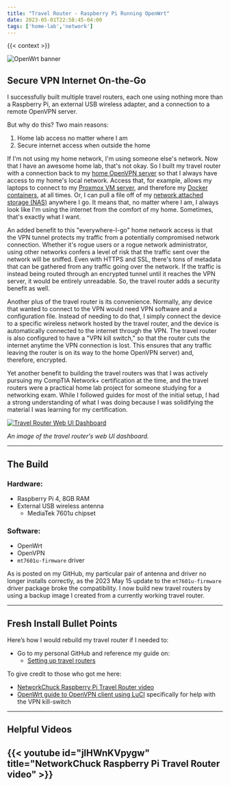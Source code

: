```yaml
---
title: "Travel Router - Raspberry Pi Running OpenWrt"
date: 2023-05-01T22:58:45-04:00
tags: ['home-lab','network']
---
```


{{< context >}}

![OpenWrt banner](/images/openwrt-banner.png)

## Secure VPN Internet On-the-Go

I successfully built multiple travel routers, each one using nothing more than a Raspberry Pi, an external USB wireless adapter, and a connection to a remote OpenVPN server.

But why do this? Two main reasons:

1.  Home lab access no matter where I am
1.  Secure internet access when outside the home

If I'm not using my home network, I'm using someone else's network. Now that I have an awesome home lab, that's not okay. So I built my travel router with a connection back to my [home OpenVPN server](/home-lab/network/openvpn-raspberry-pi) so that I always have access to my home's local network. Access that, for example, allows my laptops to connect to my [Proxmox VM server](/home-lab/virtualization/proxmox), and therefore my [Docker containers](/home-lab/virtualization/docker), at all times. Or, I can pull a file off of my [network attached storage (NAS)](/home-lab/services/truenas) anywhere I go. It means that, no matter where I am, I always look like I'm using the internet from the comfort of my home. Sometimes, that's exactly what I want.

An added benefit to this "everywhere-I-go" home network access is that the VPN tunnel protects my traffic from a potentially compromised network connection. Whether it's rogue users or a rogue network administrator, using other networks confers a level of risk that the traffic sent over the network will be sniffed. Even with HTTPS and SSL, there's tons of metadata that can be gathered from any traffic going over the network. If the traffic is instead being routed through an encrypted tunnel until it reaches the VPN server, it would be entirely unreadable. So, the travel router adds a security benefit as well.

Another plus of the travel router is its convenience. Normally, any device that wanted to connect to the VPN would need VPN software and a configuration file. Instead of needing to do that, I simply connect the device to a specific wireless network hosted by the travel router, and the device is automatically connected to the internet through the VPN. The travel router is also configured to have a "VPN kill switch," so that the router cuts the internet anytime the VPN connection is lost. This ensures that any traffic leaving the router is on its way to the home OpenVPN server) and, therefore, encrypted.

Yet another benefit to building the travel routers was that I was actively pursuing my CompTIA Network+ certification at the time, and the travel routers were a practical home lab project for someone studying for a networking exam. While I followed guides for most of the initial setup, I had a strong understanding of what I was doing because I was solidifying the material I was learning for my certification.

[![Travel Router Web UI Dashboard](/images/travel-router-dashboard.png "Travel Router Web UI Dashboard")](/images/travel-router-dashboard.png)

*An image of the travel router's web UI dashboard.*

---

## The Build

### Hardware:

- Raspberry Pi 4, 8GB RAM
- External USB wireless antenna
    - MediaTek 7601u chipset

### Software:

- OpenWrt
- OpenVPN
- `mt7601u-firmware` driver

As is posted on my GitHub, my particular pair of antenna and driver no longer installs correctly, as the 2023 May 15 update to the `mt7601u-firmware` driver package broke the compatibility. I now build new travel routers by using a backup image I created from a currently working travel router.

---

## Fresh Install Bullet Points

Here’s how I would rebuild my travel router if I needed to:

- Go to my personal GitHub and reference my guide on:
    - [Setting up travel routers](https://github.com/DavidVogelxyz/library/blob/master/network/install-openwrt-travelrouter.md)

To give credit to those who got me here:

- [NetworkChuck Raspberry Pi Travel Router video](https://www.youtube.com/watch?v=jlHWnKVpygw)
- [OpenWrt guide to OpenVPN client using LuCI](https://openwrt.org/docs/guide-user/services/vpn/openvpn/client-luci) specifically for help with the VPN kill-switch

---

## Helpful Videos

## {{< youtube id="jlHWnKVpygw" title="NetworkChuck Raspberry Pi Travel Router video" >}}
